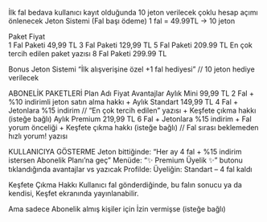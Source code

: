 İlk fal bedava kullanıcı kayıt olduğunda 10 jeton verilecek çoklu hesap açımı önlenecek
Jeton Sistemi (Fal başı ödeme)
1 fal = 49.99TL → 10 jeton

Paket	Fiyat	
1 Fal Paketi	49,99 TL
3 Fal Paketi	129,99 TL 
5 Fal Paketi      209.99 TL En çok tercih edilen paket yazısı
8 Fal Paketi      299.99 TL

Bonus Jeton Sistemi
“İlk alışverişine özel +1 fal hediyesi” // 10 jeton hediye verilecek

ABONELİK PAKETLERİ
Plan Adı	Fiyat	Avantajlar
Aylık Mini	99,99 TL	2 Fal + %10 indirimli jeton satın alma hakkı +
Aylık Standart	149,99 TL	4 Fal + Jetonlara %15 indirim // “En çok tercih edilen” yazısı + Keşfete çıkma hakkı (isteğe bağlı)
Aylık Premium	219,99 TL	6 Fal + Jetonlara %15 indirim + Fal yorum önceliği + Keşfete çıkma hakkı (isteğe bağlı) // Fal sırası beklemeden hızlı yorum! yazısı

KULLANICIYA GÖSTERME
Jeton bittiğinde: “Her ay 4 fal + %15 indirim istersen Abonelik Planı’na geç”
Menüde: “✨ Premium Üyelik ✨” butonu tıklandığında avantajlar vs yazıcak
Profilde: Üyeliğin: Standart – 4 fal kaldı

Keşfete Çıkma Hakkı
Kullanıcı fal gönderdiğinde, bu falın sonucu ya da kendisi, Keşfet ekranında yayınlanabilir.

Ama sadece
Abonelik almış kişiler için
İzin vermişse (isteğe bağlı)